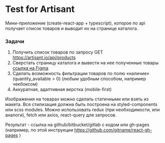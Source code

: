 # Test for Artisant

Мини-приложение (create-react-app + typescript), которое по api получает список товаров и выводит их на странице каталога.

### Задачи

1. Получить список товаров по запросу GET https://artisant.io/api/products
2. Сверстать страницу каталога и вывести на нее полученные товары [ссылка на Figma](https://www.figma.com/file/ionATUrBU8JrxipjmhQCjb/Untitled?node-id=0%3A1)
3. Сделать возможность фильтрации товаров по полю «наличие» (quantity_available > 0) (любым удобным способом, например чекбоксом)
4. Аккуратная, адаптивная верстка (mobile-first)

Изображения на товарах можно сделать статичными или взять из макета.
Вся стилизация должна быть построена на styled-components или scss modules.
Можно использовать redux (при необходимости, или аналоги), fetch или axios, react-query для запросов.

Результат - ссылка на github/bitbucket/gitlab с кодом или gh-pages (например, по этой инструкции https://github.com/gitname/react-gh-pages )
